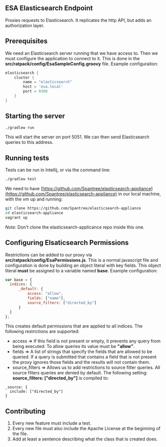 ESA Elasticsearch Endpoint
--------------------------

Proxies requests to Elasticsearch. It replicates the http API, but adds an authorization layer.

## Prerequisites
We need an Elasticsearch server running that we have access to.
Then we must configure the application to connect to it. This is done
in the __src/ratpack/config/EsaSampleConfig.groovy__ file. Example configuraiton:

```groovy
elasticsearch {
    cluster {
        name = "elasticsearch"
        host = 'esa.local'
        port = 9300
    }
}
```


## Starting the server
```bash
./gradlew run
```

This will start the server on port 5051. We can then send Elasticsearch queries to this address.

## Running tests
Tests can be run in Intellij, or via the command line:

```bash
./gradlew test
```

We need to have [https://github.com/Spantree/elasticsearch-appliance](https://github.com/Spantree/elasticsearch-appliance) in our
local machine, with the vm up and running:

```bash
git clone https://github.com/Spantree/elasticsearch-appliance
cd elasticsearch-appliance
vagrant up
```

_Note_: Don't clone the elasticsearch-applicance repo inside this one.

## Configuring Elsaticsearch Permissions
Restrictions can be added to our proxy via __src/ratpack/config/EsaPermissions.js__.
This is a normal javascript file and configuration is done by building an object literal with key fields. This object
literal __must__ be assigned to a variable named __base__. Example configuration:

```javascript
var base = {
  indices: {
      _default: {
          access: "allow",
          fields: ["name"],
          source_filters: ["directed_by"]
      }
  }
};
```
This creates default permissions that are applied to all indices. The following restrictions are supported:

* access => If this field is not present or empty, it prevents any query from being executed. To allow queries its 
value must be __"allow"__.
* fields => A list of strings that specify the fields that are allowed to be queried. If a query is submitted that contains
a field that is not present the proxy ignores those fields and the results will not contain them.
* source_filters => Allows us to add restrictions to source filter queries. All source filters queries are denied by default.
The following setting: __source_filters: ["directed_by"]__ is compiled to:
```
_source: {
  include: ["directed_by"]
}
```

## Contributing
1. Every new feature must include a test. 
2. Every new file must also include the Apache License at the beginning of the file.
3. Add at least a sentence describing what the class that is created does.
